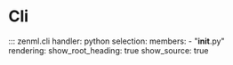 # Cli

::: zenml.cli
    handler: python
    selection:
      members: 
        - "__init__.py"  
    rendering:
      show_root_heading: true
      show_source: true